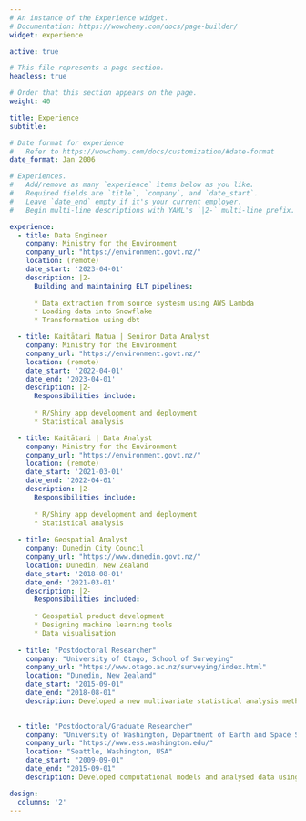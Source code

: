 ```yaml
---
# An instance of the Experience widget.
# Documentation: https://wowchemy.com/docs/page-builder/
widget: experience

active: true

# This file represents a page section.
headless: true

# Order that this section appears on the page.
weight: 40

title: Experience
subtitle:

# Date format for experience
#   Refer to https://wowchemy.com/docs/customization/#date-format
date_format: Jan 2006

# Experiences.
#   Add/remove as many `experience` items below as you like.
#   Required fields are `title`, `company`, and `date_start`.
#   Leave `date_end` empty if it's your current employer.
#   Begin multi-line descriptions with YAML's `|2-` multi-line prefix.

experience:
  - title: Data Engineer
    company: Ministry for the Environment
    company_url: "https://environment.govt.nz/"
    location: (remote)
    date_start: '2023-04-01'
    description: |2-
      Building and maintaining ELT pipelines:
      
      * Data extraction from source systesm using AWS Lambda
      * Loading data into Snowflake
      * Transformation using dbt

  - title: Kaitātari Matua | Seniror Data Analyst
    company: Ministry for the Environment
    company_url: "https://environment.govt.nz/"
    location: (remote)
    date_start: '2022-04-01'
    date_end: '2023-04-01'
    description: |2-
      Responsibilities include:
    
      * R/Shiny app development and deployment
      * Statistical analysis

  - title: Kaitātari | Data Analyst
    company: Ministry for the Environment
    company_url: "https://environment.govt.nz/"
    location: (remote)
    date_start: '2021-03-01'
    date_end: '2022-04-01'
    description: |2-
      Responsibilities include:
    
      * R/Shiny app development and deployment
      * Statistical analysis
      
  - title: Geospatial Analyst
    company: Dunedin City Council
    company_url: "https://www.dunedin.govt.nz/"
    location: Dunedin, New Zealand
    date_start: '2018-08-01'
    date_end: '2021-03-01'
    description: |2-
      Responsibilities included:
  
      * Geospatial product development
      * Designing machine learning tools
      * Data visualisation
      
  - title: "Postdoctoral Researcher"
    company: "University of Otago, School of Surveying"
    company_url: "https://www.otago.ac.nz/surveying/index.html"
    location: "Dunedin, New Zealand"
    date_start: "2015-09-01"
    date_end: "2018-08-01"
    description: Developed a new multivariate statistical analysis method for interpreting present-day changes to Antarctica’s ice shelves.  This method combined computational models with geospatial-time series data to create statistical fingerprints for ice shelf events, which correctly identified the timing and magnitude of past known events.  Model used to forecast next 300 years of ice shelf evolution.
  

  - title: "Postdoctoral/Graduate Researcher"
    company: "University of Washington, Department of Earth and Space Science"
    company_url: "https://www.ess.washington.edu/"
    location: "Seattle, Washington, USA"
    date_start: "2009-09-01"
    date_end: "2015-09-01"
    description: Developed computational models and analysed data using a variety of statistical approaches on 4 major projects, responsible of managing research databases.

design:
  columns: '2'
---
```

